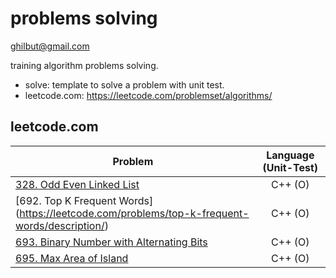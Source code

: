 # problems solving

ghilbut@gmail.com

training algorithm problems solving.

- solve: template to solve a problem with unit test.
- leetcode.com: https://leetcode.com/problemset/algorithms/

## leetcode.com

| Problem | Language (Unit-Test) |
|---------|:---:|
| [328. Odd Even Linked List](https://leetcode.com/problems/odd-even-linked-list/description/) | C++ (O) |
| [692. Top K Frequent Words] (https://leetcode.com/problems/top-k-frequent-words/description/) | C++ (O) |
| [693. Binary Number with Alternating Bits](https://leetcode.com/problems/binary-number-with-alternating-bits/description/) | C++ (O) |
| [695. Max Area of Island](https://leetcode.com/problems/max-area-of-island/description/) | C++ (O) |
